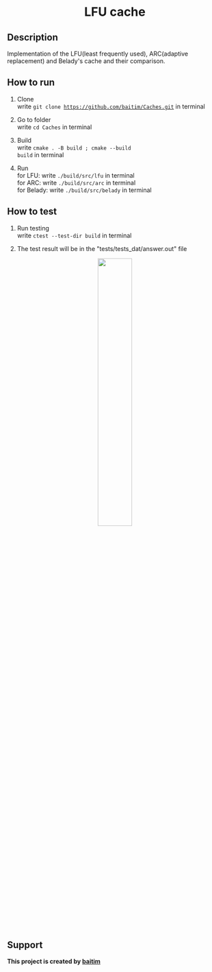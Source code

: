 <h1 align="center">LFU cache</h1>

## Description

 Implementation of the LFU(least frequently used), ARC(adaptive replacement) and Belady's cache and their comparison.

## How to run

1. Clone <br>
    write <code>git clone https://github.com/baitim/Caches.git</code> in terminal

2. Go to folder <br>
    write <code>cd Caches</code> in terminal

3. Build <br>
    write <code>cmake . -B build ; cmake --build build</code> in terminal

4. Run <br>
    for LFU:    write <code>./build/src/lfu</code> in terminal <br>
    for ARC:    write <code>./build/src/arc</code> in terminal <br>
    for Belady: write <code>./build/src/belady</code> in terminal

## How to test

1. Run testing <br>
    write <code>ctest --test-dir build</code> in terminal

2. The test result will be in the "tests/tests_dat/answer.out" file

<p align="center"><img src="https://github.com/baitim/Caches/blob/main/images/cat.gif" width="40%"></p>

## Support
**This project is created by [baitim](https://t.me/bai_tim)**
